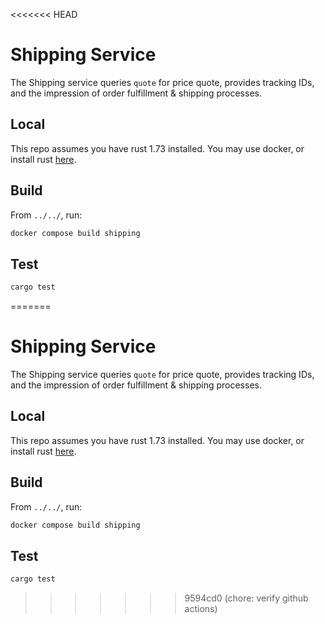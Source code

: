 <<<<<<< HEAD
# Shipping Service

The Shipping service queries `quote` for price quote, provides tracking IDs,
and the impression of order fulfillment & shipping processes.

## Local

This repo assumes you have rust 1.73 installed. You may use docker, or install
rust [here](https://www.rust-lang.org/tools/install).

## Build

From `../../`, run:

```sh
docker compose build shipping
```

## Test

```sh
cargo test
```
=======
# Shipping Service

The Shipping service queries `quote` for price quote, provides tracking IDs,
and the impression of order fulfillment & shipping processes.

## Local

This repo assumes you have rust 1.73 installed. You may use docker, or install
rust [here](https://www.rust-lang.org/tools/install).

## Build

From `../../`, run:

```sh
docker compose build shipping
```

## Test

```sh
cargo test
```
>>>>>>> 9594cd0 (chore: verify github actions)
